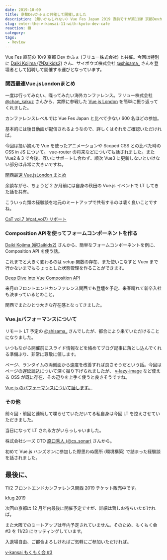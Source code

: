 ```yaml
---
date: 2019-10-09
title: 京都Devかふぇと共催して開催しました
description: (無いかもしれない) Vue Fes Japan 2019 直前ですが第11弾 京都Devかふぇ共催の下で開催させていただきました。
slug: enter-the-v-kansai-11-with-kyoto-dev-cafe
reaction: 🟩
category: 
tags: 
 - Review
---
```


Vue Fes 直前の 10/9 京都 Dev かふぇ (フリュー株式会社) と共催。今回は特別に [Daiki Kojima (@Daikids2)](https://twitter.com/Daikids2) さん、サイボウズ株式会社 [@shisama_](https://twitter.com/shisama_) さんを登壇者として招聘して開催する運びとなっています。

### 関西最速Vue.jsLondonまとめ

一度は行ってみたい、喋ってみたい海外カンファレンス。フリュー株式会社 [@chan_kakuz](https://twitter.com/chan_kakuz) さんから、実際に参戦した [Vue.js London](https://vuejs.london/) を簡単に振り返ってくれました。

カンファレンスレベルでは Vue Fes Japan と比べて少ない 600 名ほどの参加。

基本的には後日動画が配信されるようなので、詳しくはそれをご確認いただければ。

今回は掻い摘んで Vue を使ったアニメーションや Scoped CSS との比べた時の CSS in JS について。 vue-router の将来などについても話されました。また Vue2 & 3 で今後、互いにサポートし合わず、順次 Vue3 に更新しないといけない部分は非常に大きいですね。

<a class="link-preview" href="https://slides.com/chan_kakuz/deck-9">関西最速 Vue.jsLondon まとめ</a>

余談ながら、ちょうど 2 か月前には自身の秋田の Vue.js イベントで LT してきた話を共有。

こういった類の経験談を地元のミートアップで共有するのは凄く良いことですね。

<a class="link-preview" href="https://webneko.dev/posts/enter-the-cat-vol-7-in-akita">CaT vol.7 (#cat_vol7) リポート</a>

### Composition APIを使ってフォームコンポーネントを作る

[Daiki Kojima (@Daikids2)](https://twitter.com/Daikids2) さんから、簡単なフォームコンポーネントを例に、Composition API を使う話。

これまでと大きく変わるのは setup 関数の存在、また使いこなすと Vuex まで行かないまでもちょっとした状態管理を作ることができます。

<a class="link-preview" href="https://speakerdeck.com/daikids2/deep-dive-into-vue-composition-api">Deep Dive Into Vue Composition API</a>

来月のフロントエンドカンファレンス関西でも登壇を予定、来春晴れて新卒入社も決まっているとのこと。

関西でまたひとつ大きな存在感となってきました。

### Vue.jsパフォーマンスについて

リモート LT 予定の [@shisama_](https://twitter.com/shisama_) さんでしたが、都合により来ていただけることになりました。

いつもながら開催前にスライド情報などを絡めてブログ記事に落とし込んでくれる準備ぶり、非常に尊敬に値します。

ページ、ランタイムの両側面から速度を改善すれば良さそうだという話。今回はページの遅延読込について深く掘り下げられましたが、 [v-lazy-image](https://github.com/alexjoverm/v-lazy-image) など使える OSS が既に存在、その辺りを上手く使うと良さそうですね。

<a class="link-preview" href="https://shisama.hatenablog.com/entry/2019/10/09/080000">Vue.js のパフォーマンスについて話します。</a>

### その他

前々回・前回と連続して喋らせていただいてる私自身は今回 LT を控えさせていただきました。

当日になって LT される方がいらっしゃいました。

株式会社シーズ CTO [原口秀人 (@cs_sonar)](https://twitter.com/cs_sonar) さんから。

初めて Vue.js ハンズオンに参加した際思わぬ箇所 (環境構築) で詰まった経験談を話されました。

## 最後に、

11/2 フロントエンドカンファレンス関西 2019 チケット販売中です。

<a class="link-preview" href="https://2019.kfug.jp/">kfug 2019</a>

次回の京都は 12 月年内最後に開催予定ですが、詳細は暫しお待ちいただければ。

また大阪でのミートアップは年内予定されていません。そのため、もくもく会 #3 を 11/23 にセッティングしています。

入退場自由、ご都合よろしければご気軽にご参加いただければ。

<a class="link-preview" href="https://vuekansai.connpass.com/event/140377/">v-kansai もくもく会 #3</a>
